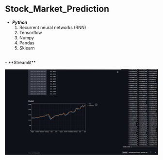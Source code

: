 # Stock_Market_Prediction
- ***Python***
  1. Recurrent neural networks (RNN)
  2. Tensorflow
  3. Numpy
  4. Pandas
  5. Sklearn


<br>
- **Streamlit**
<br>


![model](https://github.com/AditiDevgan3/Stock_Market_Prediction/blob/master/Screenshots/ss2.png)
